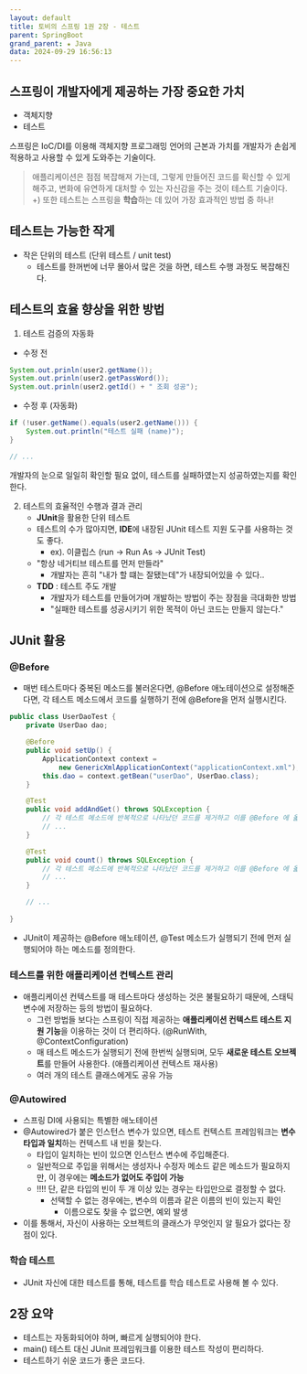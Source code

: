 ```yaml
---
layout: default
title: 토비의 스프링 1권 2장 - 테스트
parent: SpringBoot
grand_parent: ★ Java
data: 2024-09-29 16:56:13
---
```


## 스프링이 개발자에게 제공하는 가장 중요한 가치
- 객체지향
- 테스트

스프링은 IoC/DI를 이용해 객체지향 프로그래밍 언어의 근본과 가치를 개발자가 손쉽게 적용하고 사용할 수 있게 도와주는 기술이다.

> 애플리케이션은 점점 복잡해져 가는데, 그렇게 만들어진 코드를 확신할 수 있게 해주고, 변화에 유연하게 대처할 수 있는 자신감을 주는 것이 테스트 기술이다.
> 	+) 또한 테스트는 스프링을 **학습**하는 데 있어 가장 효과적인 방법 중 하나!

## 테스트는 가능한 작게
- 작은 단위의 테스트 (단위 테스트 / unit test)
	- 테스트를 한꺼번에 너무 몰아서 많은 것을 하면, 테스트 수행 과정도 복잡해진다.

## 테스트의 효율 향상을 위한 방법
1. 테스트 검증의 자동화
- 수정 전
```java
System.out.prinln(user2.getName());
System.out.prinln(user2.getPassWord());
System.out.prinln(user2.getId() + " 조회 성공");
```

- 수정 후 (자동화)

```java
if (!user.getName().equals(user2.getName())) {
	System.out.println("테스트 실패 (name)");
}

// ...
```

개발자의 눈으로 일일히 확인할 필요 없이, 테스트를 실패하였는지 성공하였는지를 확인한다.

2. 테스트의 효율적인 수행과 결과 관리
	- **JUnit**을 활용한 단위 테스트
	- 테스트의 수가 많아지면, **IDE**에 내장된 JUnit 테스트 지원 도구를 사용하는 것도 좋다.
		- ex). 이클립스 (run -> Run As -> JUnit Test)
	- "항상 네거티브 테스트를 먼저 만들라"
		- 개발자는 흔히 "내가 할 떄는 잘됐는데"가 내장되어있을 수 있다..
	- **TDD** : 테스트 주도 개발
		- 개발자가 테스트를 만들어가며 개발하는 방법이 주는 장점을 극대화한 방법
		- "실패한 테스트를 성공시키기 위한 목적이 아닌 코드는 만들지 않는다."
## JUnit 활용
### @Before
- 매번 테스트마다 중복된 메소드를 불러온다면, @Before 애노테이션으로 설정해준다면, 각 테스트 메소드에서 코드를 실행하기 전에 @Before을 먼저 실행시킨다.

```java
public class UserDaoTest {
	private UserDao dao;

	@Before
	public void setUp() {
		ApplicationContext context = 
			new GenericXmlApplicationContext("applicationContext.xml");
		this.dao = context.getBean("userDao", UserDao.class);
	}

	@Test
	public void addAndGet() throws SQLException {
		// 각 테스트 메소드에 반복적으로 나타났던 코드를 제거하고 이를 @Before 에 옯겨 놓는다.
		// ...
	}

	@Test
	public void count() throws SQLException {
		// 각 테스트 메소드에 반복적으로 나타났던 코드를 제거하고 이를 @Before 에 옯겨 놓는다.
		// ...
	}

	// ...
	
}
```

- JUnit이 제공하는 @Before 애노테이션, @Test 메소드가 실행되기 전에 먼저 실행되어야 하는 메소드를 정의한다.

### 테스트를 위한 애플리케이션 컨텍스트 관리
- 애플리케이션 컨텍스트를 매 테스트마다 생성하는 것은 불필요하기 때문에, 스태틱 변수에 저장하는 등의 방법이 필요하다.
	- 그런 방법들 보다는 스프링이 직접 제공하는 **애플리케이션 컨텍스트 테스트 지원 기능**을 이용하는 것이 더 편리하다. (@RunWith, @ContextConfiguration)
	- 매 테스트 메소드가 실행되기 전에 한번씩 실행되며, 모두 **새로운 테스트 오브젝트**를 만들어 사용한다. (애플리케이션 컨텍스트 재사용)
	- 여러 개의 테스트 클래스에게도 공유 가능
### @Autowired
- 스프링 DI에 사용되는 특별한 애노테이션
- @Autowired가 붙은 인스턴스 변수가 있으면, 테스트 컨텍스트 프레임워크는 **변수 타입과 일치**하는 컨텍스트 내 빈을 찾는다.
	- 타입이 일치하는 빈이 있으면 인스턴스 변수에 주입해준다.
	- 일반적으로 주입을 위해서는 생성자나 수정자 메소드 같은 메소드가 필요하지만, 이 경우에는 **메소드가 없어도 주입이 가능**
	- ‼️‼️ 단, 같은 타입의 빈이 두 개 이상 있는 경우는 타입만으로 결정할 수 없다.
		-  선택할 수 없는 경우에는, 변수의 이름과 같은 이름의 빈이 있는지 확인
			- 이름으로도 찾을 수 없으면, 예외 발생
- 이를 통해서, 자신이 사용하는 오브젝트의 클래스가 무엇인지 알 필요가 없다는 장점이 있다.
### 학습 테스트
- JUnit 자신에 대한 테스트를 통해, 테스트를 학습 테스트로 사용해 볼 수 있다.

## 2장 요약
- 테스트는 자동화되어야 하며, 빠르게 실행되어야 한다.
- main() 테스트 대신 JUnit 프레임워크를 이용한 테스트 작성이 편리하다.
- 테스트하기 쉬운 코드가 좋은 코드다.